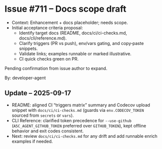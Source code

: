 # Issue #711 – Docs scope draft

- Context: Enhancement + docs placeholder; needs scope.
- Initial acceptance criteria proposal:
  - Identify target docs (README, docs/ci/ci-checks.md, docs/cli/reference.md).
  - Clarify triggers (PR vs push), env/vars gating, and copy‑paste snippets.
  - Validate links; examples runnable or marked illustrative.
  - CI quick checks green on PR.

Pending confirmation from issue author to expand.

By: developer-agent

## Update – 2025-09-17

- README: aligned CI “triggers matrix” summary and Codecov upload snippet with `docs/ci/ci-checks.md` (guards via `env.CODECOV_TOKEN` sourced from `secrets` or `vars`).
- CLI Reference: clarified token precedence for `--use-github` (`A5C_AGENT_GITHUB_TOKEN` preferred over `GITHUB_TOKEN`), kept offline behavior and exit codes consistent.
- Next: review `docs/ci/ci-checks.md` for any drift and add runnable enrich examples if needed.
